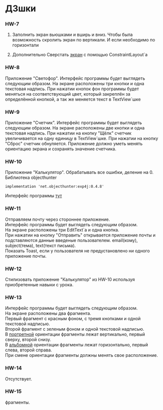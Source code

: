 # ДЗшки

### HW-7

1) Заполнить экран вьюшками и вширь и вниз.
Чтобы была возможность скролить экран по вертикали.
И если необходимо по горизонтали

2) Дополнительно
Сверстать [экран](https://riggaroo.co.za/wp-content/uploads/2017/09/constraintlayout_android_example.png) с помощью ConstraintLayout`а


### HW-8

Приложение "Светофор".
Интерфейс программы будет выглядеть следующим образом.
На экране расположены три кнопки и одна текстовая надпись.
При нажатии кнопок фон программы будет меняться на соответствующий цвет,
который закреплён за определённой кнопкой, а так же меняется текст в TextView`шке


### HW-9

Приложение "Счетчик".
Интерфейс программы будет выглядеть следующим образом.
На экране расположены две кнопки и одна текстовая надпись.
При нажатии на кнопку "Щёлк" счетчик увеличивается на одну единицу в TextView`шке.
При нажатии на кнопку "Сброс" счетчик обнуляется.
Приложение должно уметь менять ориентацию экрана и сохранять значение счетчика.


### HW-10

Приложение "Калькулятор".
Обрабатывать все ошибки, деление на 0.
Библиотека objecthunter

    implementation 'net.objecthunter:exp4j:0.4.8'

Интерфейс программы [тут](https://ibb.co/6JSpYFb)


### HW-11

Отправляем почту через стороннее приложение. <br/>
Интерфейс программы будет выглядеть следующим образом. <br/>
На экране расположены три EditText`а и одна кнопка. <br/>
При нажатии на кнопку "Отправить" открывается приложение почты
и подставляются данные введеные пользователем. email(кому), subject(тема), text(текст письма). <br/>
Показать Toast, если у пользователя не предустановлено ни одного приложение почты.


### HW-12

Стилизовать приложение "Калькулятор" из HW-10 используя приобретенные навыки с урока.


### HW-13

Интерфейс программы будет выглядеть следующим образом. <br/>
 На экране расположены два фрагмента. <br/>
 Первый фрагмент с красным фоном, с тремя кнопками и одной текстовой надписью. <br/>
 Второй фрагмент с зеленым фоном и одной текстовой надписью. <br/>
 В [портретной](https://ibb.co/C1DZ7Sy) ориентации фрагменты лежат вертикально, первый сверху, второй снизу. <br/>
 В [альбомной](https://ibb.co/RvgTHwV) ориентации фрагменты лежат горизонтально, первый слева, второй справа. <br/>
 При смене ориентации фрагменты должны менять свое расположение. <br/>


### HW-14

Отсутствует.


### HW-15

фрагменты.
